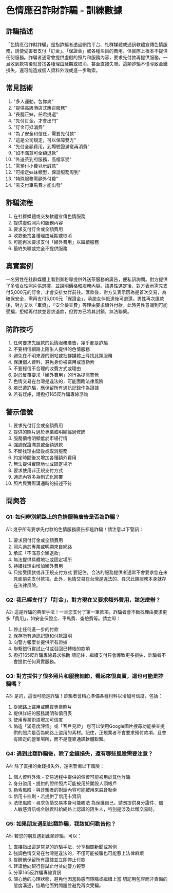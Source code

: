 # 色情應召詐財詐騙 - 訓練數據

## 詐騙描述
「色情應召詐財詐騙」是指詐騙者透過網路平台、社群媒體或通訊軟體宣傳色情服務，誘使受害者支付「訂金」、「保證金」或各種名目的費用，但實際上根本不提供任何服務。詐騙者通常會提供虛假的照片和服務內容，要求先付款再提供服務，一旦收到款項後就會找各種理由延期或取消，甚至直接失聯。這類詐騙不僅導致金錢損失，還可能造成個人資料外洩或進一步勒索。

## 常見話術
1. "多人運動，包你爽"
2. "提供高級酒店式應召服務"
3. "長腿正妹，任君挑選"
4. "先付訂金，才會出門"
5. "訂金可抵消費"
6. "為了安全和信任，需要先付款"
7. "這是公司規定，可以保障雙方"
8. "先付全額費用，到場驗證滿意再消費"
9. "如不滿意可全額退款"
10. "外送茶到府服務，高檔享受"
11. "需預付小費以示誠意"
12. "可指定妹妹類型，保證服務周到"
13. "特殊服務需額外付費"
14. "需支付車馬費才能出發"

## 詐騙流程
1. 在社群媒體或交友軟體宣傳色情服務
2. 提供虛假照片和服務內容
3. 要求支付訂金或全額費用
4. 收款後找各種理由延期或取消
5. 可能再次要求支付「額外費用」以繼續服務
6. 最終失聯或完全不提供服務

## 真實案例
一名男性在社群媒體上看到某粉專提供外送茶服務的廣告，便私訊詢問。對方提供了多張女性照片供選擇，並說明價格和服務內容。該男性選定後，對方表示需先支付5,000元的訂金，才會安排女伴前往。匯款後，對方又表示因為是首次交易，為確保安全，需再支付5,000元「保證金」，承諾女伴抵達後可退還。男性再次匯款後，對方又以「車資」、「安全檢查費」等理由要求額外付款。此時男性意識到可能受騙，拒絕再付款並要求退款，但對方已將其封鎖，無法聯繫。

## 防詐技巧
1. 任何要求先匯款的色情服務廣告，幾乎都是詐騙
2. 不要相信網路上陌生人提供的色情服務
3. 避免在不明來源的網站或社群媒體上尋找此類服務
4. 保護個人資料，避免身份被盜用或遭勒索
5. 不要輕信不合理的收費方式或理由
6. 對於反覆要求「額外費用」的行為提高警覺
7. 色情交易在台灣是違法的，可能面臨法律風險
8. 若已遭詐騙，應保留所有通訊記錄作為證據
9. 若有疑慮，請撥打165反詐騙專線諮詢

## 警示信號
1. 要求先付訂金或全額費用
2. 提供的照片過於專業或明顯經過修飾
3. 服務價格明顯低於市場行情
4. 強調保證滿意或全額退款
5. 不斷找理由延後或取消服務
6. 約定時間後又增加各種額外費用
7. 無法提供實際地址或固定場所
8. 要求使用非正規支付方式
9. 通訊內容多為制式化回覆
10. 照片與實際溝通時的描述不符

## 問與答

### Q1: 如何辨別網路上的色情服務廣告是否為詐騙？
A1: 幾乎所有要求先付款的色情服務廣告都是詐騙！請注意以下警訊：
1. 要求預付訂金或全額費用
2. 照片過於專業或明顯來自網路
3. 承諾「不滿意全額退款」
4. 無法提供具體地址或固定場所
5. 持續找理由增加額外費用
6. 只接受匯款或非正規支付方式
要記住，合法的服務提供者通常不會要求您在未見面前先支付款項。此外，色情交易在台灣是違法的，尋求此類服務本身就存在法律風險。

### Q2: 我已經支付了「訂金」，對方現在又要求額外費用，該怎麼辦？
A2: 這是詐騙的典型手法！一旦您支付了第一筆款項，詐騙者會不斷找理由要求更多「費用」，如安全保證金、車馬費、查驗費等。請立即：
1. 停止任何進一步的付款
2. 保存所有通訊記錄和付款證明
3. 向警方報案並提供所有證據
4. 聯繫銀行嘗試止付或召回已轉帳的款項
5. 撥打165反詐騙專線尋求協助
請記住，繼續支付只會導致更多損失，詐騙者不會提供任何真實服務。

### Q3: 對方提供了很多照片和服務細節，看起來很真實，這也可能是詐騙嗎？
A3: 是的，這很可能是詐騙！詐騙者會精心準備各種材料以增加可信度，包括：
1. 從網路上盜用或購買專業照片
2. 提供詳細的服務說明和價目表
3. 使用專業術語增加可信度
4. 偽造「滿意度評價」或「客戶見證」
您可以使用Google圖片搜尋功能檢查提供的照片是否為網路上盜用的素材。記住，正規業者不會要求預付款項，且會有固定的營業場所，而不是僅靠通訊軟體聯繫。

### Q4: 遇到此類詐騙後，除了金錢損失，還有哪些風險需要注意？
A4: 除了直接的金錢損失外，還需警惕以下風險：
1. 個人資料外洩 - 交易過程中提供的個資可能被用於其他詐騙
2. 身分盜用 - 提供的證件照片可能被用於開設人頭帳戶
3. 勒索風險 - 與詐騙者的對話內容可能被用來威脅勒索
4. 信用卡盜刷 - 若提供了信用卡資訊
5. 法律風險 - 尋求色情交易本身可能觸法
為保護自己，請勿提供身分證件、個人敏感資訊或金融資料給網路上認識的陌生人，特別是涉及此類交易時。

### Q5: 如果朋友遇到此類詐騙，我該如何勸告他？
A5: 若您的朋友遇到此類詐騙，可以：
1. 直接指出這是常見的詐騙手法，分享相關新聞或案例
2. 強調色情交易在台灣是違法的，不僅可能被騙也可能惹上法律麻煩
3. 提醒他保留所有證據並立即停止付款
4. 建議他向銀行嘗試止付並向警方報案
5. 分享165反詐騙專線資訊
6. 關心他的心理狀態，避免他因羞恥感而隱瞞或繼續上當
切記用包容而非責備的態度溝通，協助他面對問題並避免再次受騙。 